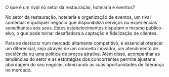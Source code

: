 O que é um rival no setor da restauração, hotelaria e eventos?

No setor da restauração, hotelaria e organização de eventos, um rival comercial é qualquer negócio que disponibiliza serviços ou experiências semelhantes aos seus. Estes estabelecimentos disputam o mesmo público-alvo, o que pode tornar desafiadora a captação e fidelização de clientes.

Para se destacar num mercado altamente competitivo, é essencial oferecer um diferencial, seja através de um conceito inovador, um atendimento de excelência ou uma política de preços atrativa. Além disso, acompanhar as tendências do setor e as estratégias dos concorrentes permite ajustar a abordagem do seu negócio, otimizando as suas oportunidades de liderança no mercado.
